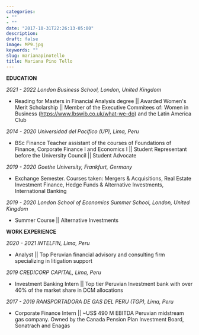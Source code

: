 ```yaml
---
categories:
- ""
- ""
date: "2017-10-31T22:26:13-05:00"
description: 
draft: false
image: MP9.jpg
keywords: ""
slug: marianapinotello
title: Mariana Pino Tello
---
```

**EDUCATION**


*2021 - 2022 London Business School, London, United Kingdom*
- Reading for Masters in Financial Analysis degree ||
Awarded Women's Merit Scholarship || Member of the Executive Commitees of: Women in Business (https://www.lbswib.co.uk/what-we-do) and the Latin America Club

*2014 - 2020 Universidad del Pacífico (UP), Lima, Peru*

- BSc Finance  Teacher assistant of the courses of Foundations of Finance, Corporate Finance I and Economics I || Student Representant before the University Council || Student Advocate

*2019 - 2020 Goethe University, Frankfurt, Germany*

- Exchange Semester. Courses taken: Mergers & Acquisitions, Real Estate Investment Finance, Hedge Funds & Alternative Investments, International Banking

*2019 - 2020 London School of Economics Summer School, London, United Kingdom*

- Summer Course || Alternative Investments 


**WORK EXPERIENCE**

*2020 - 2021 INTELFIN, Lima, Peru*

- Analyst || Top Peruvian financial advisory and consulting firm specializing in litigation support 

*2019 CREDICORP CAPITAL, Lima, Peru*

- Investment Banking Intern || Top tier Peruvian Investment bank with over 40% of the market share in DCM allocations 

*2017 - 2019 RANSPORTADORA DE GAS DEL PERU (TGP), Lima, Peru*

- Corporate Finance Intern || ~US$ 490 M EBITDA Peruvian midstream gas company. Owned by the Canada Pension Plan Investment Board, Sonatrach and Enagás

